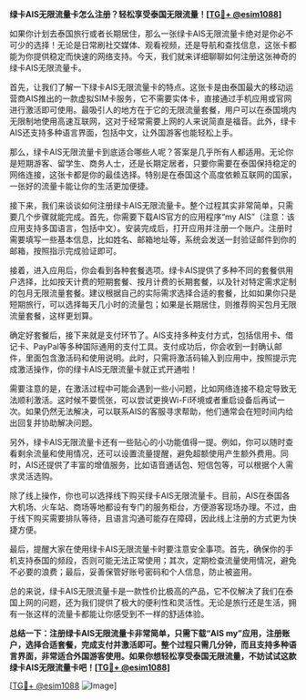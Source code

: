 **绿卡AIS无限流量卡怎么注册？轻松享受泰国无限流量！[[TG💪+ @esim1088](https://t.me/s/esim1088)]**

如果你计划去泰国旅行或者长期居住，那么一张绿卡AIS无限流量卡绝对是你必不可少的选择！无论是日常刷社交媒体、观看视频，还是导航和查找信息，这张卡都能为你提供稳定而快速的网络支持。今天，我们就来详细聊聊如何注册这张神奇的绿卡AIS无限流量卡。

首先，让我们了解一下绿卡AIS无限流量卡的特点。这张卡是由泰国最大的移动运营商AIS推出的一款虚拟SIM卡服务，它不需要实体卡，直接通过手机应用或官网进行激活即可使用。最吸引人的地方在于它的无限流量套餐，用户可以在泰国境内无限制地使用高速互联网，这对于经常需要上网的人来说简直是福音。此外，绿卡AIS还支持多种语言界面，包括中文，让外国游客也能轻松上手。

那么，绿卡AIS无限流量卡到底适合哪些人呢？答案是几乎所有人都适用。无论你是短期游客、留学生、商务人士，还是长期定居者，只要你需要在泰国保持稳定的网络连接，这张卡都是你的最佳选择。特别是在泰国这个高度依赖互联网的国家，一张好的流量卡能让你的生活更加便捷。

接下来，我们来谈谈如何注册绿卡AIS无限流量卡。整个过程其实非常简单，只需要几个步骤就能完成。首先，你需要下载AIS官方的应用程序“my AIS”（注意：该应用支持多国语言，包括中文）。安装完成后，打开应用并注册一个账户。注册时需要填写一些基本信息，比如姓名、邮箱地址等，系统会发送一封验证邮件到你的邮箱，按照指示完成验证即可。

接着，进入应用后，你会看到各种套餐选项。绿卡AIS提供了多种不同的套餐供用户选择，比如按天计费的短期套餐、按月计费的长期套餐，以及针对特定需求定制的包月无限流量套餐。建议根据自己的实际需求选择合适的套餐，比如如果你只是短期旅行，可以选择每天几小时的流量包；如果是长期居住，则推荐购买包月无限流量套餐，这样更划算。

确定好套餐后，接下来就是支付环节了。AIS支持多种支付方式，包括信用卡、借记卡、PayPal等多种国际通用的支付工具。支付成功后，你会收到一封确认邮件，里面包含激活码和使用说明。此时，只需将激活码输入到应用中，按照提示完成激活操作，你的绿卡AIS无限流量卡就正式开通啦！

需要注意的是，在激活过程中可能会遇到一些小问题，比如网络连接不稳定导致无法顺利激活。这时候不要慌张，可以尝试更换Wi-Fi环境或者重启设备后再试一次。如果仍然无法解决，可以联系AIS的客服寻求帮助，他们通常会在短时间内给出回复并协助解决问题。

另外，绿卡AIS无限流量卡还有一些贴心的小功能值得一提。例如，你可以随时查看剩余流量和使用情况，还可以设置流量提醒，避免超额使用产生额外费用。同时，AIS还提供了丰富的增值服务，比如语音通话包、短信包等，可以根据个人需求灵活选购。

除了线上操作，你也可以选择线下购买绿卡AIS无限流量卡。目前，AIS在泰国各大机场、火车站、商场等地都设有专门的服务柜台，方便游客现场办理。不过，由于线下购买需要排队等待，且语言沟通可能存在障碍，因此线上注册的方式更为快捷方便。

最后，提醒大家在使用绿卡AIS无限流量卡时要注意安全事项。首先，确保你的手机支持泰国的频段，否则可能无法正常使用；其次，定期检查流量使用情况，避免不必要的浪费；最后，妥善保管好账号密码和个人信息，防止被盗用。

总的来说，绿卡AIS无限流量卡是一款性价比极高的产品，它不仅解决了我们在泰国上网的问题，还为我们提供了极大的便利性和灵活性。无论是旅行还是生活，拥有一张这样的流量卡都能让你感受到不一样的舒适体验。

**总结一下：注册绿卡AIS无限流量卡非常简单，只需下载“AIS my”应用，注册账户，选择合适套餐，完成支付并激活即可。整个过程只需几分钟，而且支持多种语言界面，非常适合外国游客使用。如果你想轻松享受泰国无限流量，不妨试试这款绿卡AIS无限流量卡吧！[[TG💪+ @esim1088](https://t.me/s/esim1088)]**

[[TG💪+ @esim1088](https://t.me/s/esim1088) ![Image](https://i.postimg.cc/4NQfJmqS/Snipaste-2025-05-13-00-14-12.png)]